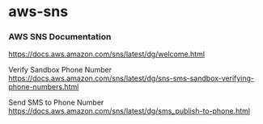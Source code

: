 # aws-sns

### AWS SNS Documentation

https://docs.aws.amazon.com/sns/latest/dg/welcome.html

Verify Sandbox Phone Number
https://docs.aws.amazon.com/sns/latest/dg/sns-sms-sandbox-verifying-phone-numbers.html

Send SMS to Phone Number
https://docs.aws.amazon.com/sns/latest/dg/sms_publish-to-phone.html